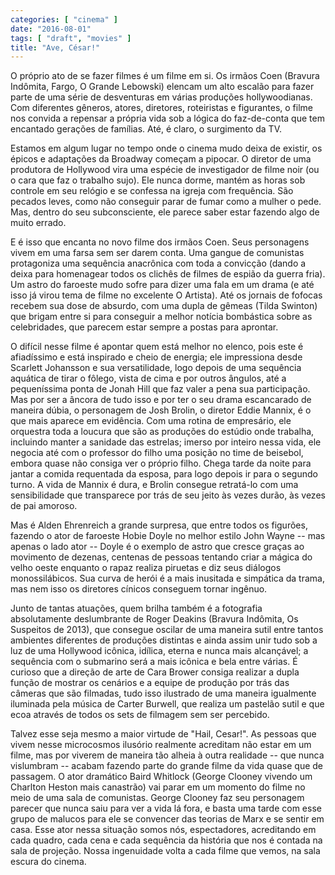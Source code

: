 ```yaml
---
categories: [ "cinema" ]
date: "2016-08-01"
tags: [ "draft", "movies" ]
title: "Ave, César!"
---
```

O próprio ato de se fazer filmes é um filme em si. Os irmãos Coen
(Bravura Indômita, Fargo, O Grande Lebowski) elencam um alto escalão
para fazer parte de uma série de desventuras em várias produções
hollywoodianas. Com diferentes gêneros, atores, diretores, roteiristas e
figurantes, o filme nos convida a repensar a própria vida sob a lógica
do faz-de-conta que tem encantado gerações de famílias. Até, é claro,
o surgimento da TV.

Estamos em algum lugar no tempo onde o cinema mudo deixa de existir,
os épicos e adaptações da Broadway começam a pipocar. O diretor
de uma produtora de Hollywood vira uma espécie de investigador de
filme noir (ou o cara que faz o trabalho sujo). Ele nunca dorme,
mantém as horas sob controle em seu relógio e se confessa na igreja
com frequência. São pecados leves, como não conseguir parar de fumar
como a mulher o pede. Mas, dentro do seu subconsciente, ele parece saber
estar fazendo algo de muito errado.

E é isso que encanta no novo filme dos irmãos Coen. Seus personagens
vivem em uma farsa sem ser darem conta. Uma gangue de comunistas
protagoniza uma sequência anacrônica com toda a convicção (dando a
deixa para homenagear todos os clichês de filmes de espião da guerra
fria). Um astro do faroeste mudo sofre para dizer uma fala em um drama (e
até isso já virou tema de filme no excelente O Artista). Até os jornais
de fofocas recebem sua dose de absurdo, com uma dupla de gêmeas (Tilda
Swinton) que brigam entre si para conseguir a melhor notícia bombástica
sobre as celebridades, que parecem estar sempre a postas para aprontar.

O difícil nesse filme é apontar quem está melhor no elenco,
pois este é afiadíssimo e está inspirado e cheio de energia; ele
impressiona desde Scarlett Johansson e sua versatilidade, logo depois
de uma sequência aquática de tirar o fôlego, vista de cima e por
outros ângulos, até a pequeníssima ponta de Jonah Hill que faz valer
a pena sua participação. Mas por ser a âncora de tudo isso e por ter
o seu drama escancarado de maneira dúbia, o personagem de Josh Brolin, o
diretor Eddie Mannix, é o que mais aparece em evidência. Com uma rotina
de empresário, ele orquestra toda a loucura que são as produções do
estúdio onde trabalha, incluindo manter a sanidade das estrelas; imerso
por inteiro nessa vida, ele negocia até com o professor do filho uma
posição no time de beisebol, embora quase não consiga ver o próprio
filho. Chega tarde da noite para jantar a comida requentada da esposa,
para logo depois ir para o segundo turno. A vida de Mannix é dura,
e Brolin consegue retratá-lo com uma sensibilidade que transparece por
trás de seu jeito às vezes durão, às vezes de pai amoroso.

Mas é Alden Ehrenreich a grande surpresa, que entre todos os figurões,
fazendo o ator de faroeste Hobie Doyle no melhor estilo John Wayne --
mas apenas o lado ator -- Doyle é o exemplo de astro que cresce graças
ao movimento de dezenas, centenas de pessoas tentando criar a mágica
do velho oeste enquanto o rapaz realiza piruetas e diz seus diálogos
monossilábicos. Sua curva de herói é a mais inusitada e simpática
da trama, mas nem isso os diretores cínicos conseguem tornar ingênuo.

Junto de tantas atuações, quem brilha também é a fotografia
absolutamente deslumbrante de Roger Deakins (Bravura Indômita, Os
Suspeitos de 2013), que consegue oscilar de uma maneira sutil entre
tantos ambientes diferentes de produções distintas e ainda assim
unir tudo sob a luz de uma Hollywood icônica, idílica, eterna e nunca
mais alcançável; a sequência com o submarino será a mais icônica
e bela entre várias. É curioso que a direção de arte de Cara Brower
consiga realizar a dupla função de mostrar os cenários e a equipe de
produção por trás das câmeras que são filmadas, tudo isso ilustrado
de uma maneira igualmente iluminada pela música de Carter Burwell,
que realiza um pastelão sutil e que ecoa através de todos os sets de
filmagem sem ser percebido.

Talvez esse seja mesmo a maior virtude de "Hail, Cesar!". As pessoas
que vivem nesse microcosmos ilusório realmente acreditam não estar em
um filme, mas por viverem de maneira tão alheia à outra realidade --
que nunca vislumbram -- acabam fazendo parte do grande filme da vida
quase que de passagem. O ator dramático Baird Whitlock (George Clooney
vivendo um Charlton Heston mais canastrão) vai parar em um momento do
filme no meio de uma sala de comunistas. George Clooney faz seu personagem
parecer que nunca saiu para ver a vida lá fora, e basta uma tarde com
esse grupo de malucos para ele se convencer das teorias de Marx e se
sentir em casa. Esse ator nessa situação somos nós, espectadores,
acreditando em cada quadro, cada cena e cada sequência da história
que nos é contada na sala de projeção. Nossa ingenuidade volta a cada
filme que vemos, na sala escura do cinema.
